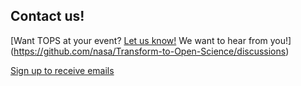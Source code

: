 ## Contact us!
[Want TOPS at your event? [Let us know!]() We want to hear from you!](https://github.com/nasa/Transform-to-Open-Science/discussions)

[Sign up to receive emails](https://docs.google.com/forms/d/e/1FAIpQLSeb_6PdbaPYFcVwXWgMJ053Q_pF2rW2YOu51Qmrh5nWaRYc7Q/viewform)

<!--- Invite us to visit your campus or organization --->

<!--- Become a TOPS Champion (brand ambassador) --->
